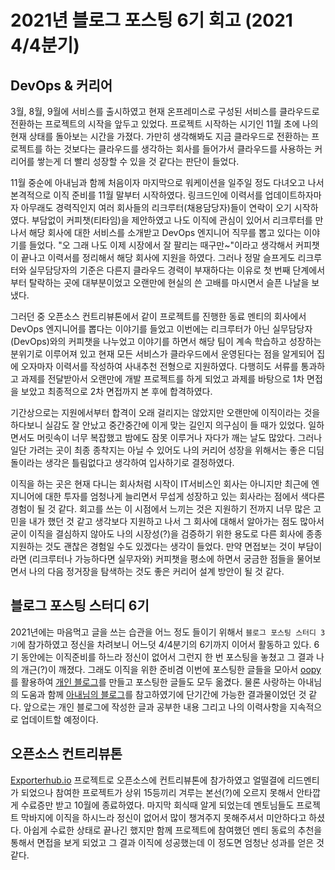 # 2021년 블로그 포스팅 6기 회고 (2021 4/4분기)

## DevOps & 커리어
3월, 8월, 9월에 서비스를 출시하였고 현재 온프레미스로 구성된 서비스를 클라우드로 전환하는 프로젝트의 시작을 앞두고 있었다. 프로젝트 시작하는 시기인 11월 초에 나의 현재 상태를 돌아보는 시간을 가졌다. 가만히 생각해봐도 지금 클라우드로 전환하는 프로젝트를 하는 것보다는 클라우드를 생각하는 회사를 들어가서 클라우드를 사용하는 커리어를 쌓는게 더 빨리 성장할 수 있을 것 같다는 판단이 들었다. 

11월 중순에 아내님과 함께 처음이자 마지막으로 워케이션을 일주일 정도 다녀오고 나서 본격적으로 이직 준비를 11월 말부터 시작하였다. 링크드인에 이력서를 업데이트하자마자 아무래도 경력직인지 여러 회사들의 리크루터(채용담당자)들이 연락이 오기 시작하였다. 부담없이 커피챗(티타임)을 제안하였고 나도 이직에 관심이 있어서 리크루터를 만나서 해당 회사에 대한 서비스를 소개받고 DevOps 엔지니어 직무를 뽑고 있다는 이야기를 들었다. "오 그래 나도 이제 시장에서 잘 팔리는 때구만~"이라고 생각해서 커피챗이 끝나고 이력서를 정리해서 해당 회사에 지원을 하였다. 그러나 정말 슬프게도 리크루터와 실무담당자의 기준은 다른지 클라우드 경력이 부재하다는 이유로 첫 번째 단계에서 부터 탈락하는 곳에 대부분이었고 오랜만에 현실의 쓴 고배를 마시면서 슬픈 나날을 보냈다.

그러던 중 오픈소스 컨트리뷰톤에서 같이 프로젝트를 진행한 동료 멘티의 회사에서 DevOps 엔지니어를 뽑다는 이야기를 들었고 이번에는 리크루터가 아닌 실무담당자(DevOps)와의 커피챗을 나누었고 이야기를 하면서 해당 팀이 계속 학습하고 성장하는 분위기로 이루어져 있고 현재 모든 서비스가 클라우드에서 운영된다는 점을 알게되어 집에 오자마자 이력서를 작성하여 사내추천 전형으로 지원하였다. 다행히도 서류를 통과하고 과제를 전달받아서 오랜만에 개발 프로젝트를 하게 되었고 과제를 바탕으로 1차 면접을 보았고 최종적으로 2차 면접까지 본 후에 합격하였다.

기간상으로는 지원에서부터 합격이 오래 걸리지는 않았지만 오랜만에 이직이라는 것을 하다보니 실감도 잘 안났고 중간중간에 이게 맞는 길인지 의구심이 들 때가 있었다. 일하면서도 머릿속이 너무 복잡했고 밤에도 잠못 이루거나 자다가 깨는 날도 많았다. 그러나 일단 가려는 곳이 최종 종착지는 아닐 수 있어도 나의 커리어 성장을 위해서는 좋은 디딤돌이라는 생각은 틀림없다고 생각하여 입사하기로 결정하였다.

이직을 하는 곳은 현재 다니는 회사처럼 시작이 IT서비스인 회사는 아니지만 최근에 엔지니어에 대한 투자를 엄청나게 늘리면서 무섭게 성장하고 있는 회사라는 점에서 색다른 경험이 될 것 같다. 회고를 쓰는 이 시점에서 느끼는 것은 지원하기 전까지 너무 많은 고민을 내가 했던 것 같고 생각보다 지원하고 나서 그 회사에 대해서 알아가는 점도 많아서 굳이 이직을 결심하지 않아도 나의 시장성(?)을 검증하기 위한 용도로 다른 회사에 종종 지원하는 것도 괜찮은 경험일 수도 있겠다는 생각이 들었다. 만약 면접보는 것이 부담이라면 (리크루터나 가능하다면 실무자와) 커피챗을 평소에 하면서 궁금한 점들을 물어보면서 나의 다음 정거장을 탐색하는 것도 좋은 커리어 설계 방안이 될 것 같다. 

## 블로그 포스팅 스터디 6기
2021년에는 마음먹고 글을 쓰는 습관을 어느 정도 들이기 위해서 `블로그 포스팅 스터디 3기`에 참가하였고 정신을 차려보니 어느덧 4/4분기의 6기까지 이어서 활동하고 있다. 6기 동안에는 이직준비를 하느라 정신이 없어서 그런지 한 번 포스팅을 놓쳤고 그 결과 나의 개근(?)이 깨졌다. 그래도 이직을 위한 준비겸 이번에 포스팅한 글들을 모아서 [oopy](https://www.oopy.io/)를 활용하여 [개인 블로그](https://byungwoo.oopy.io/)를 만들고 포스팅한 글들도 모두 옮겼다. 물론 사랑하는 아내님의 도움과 함께 [아내님의 블로그](https://hyeshin.oopy.io/)를 참고하였기에 단기간에 가능한 결과물이었던 것 같다. 앞으로는 개인 블로그에 작성한 글과 공부한 내용 그리고 나의 이력사항을 지속적으로 업데이트할 예정이다.

## 오픈소스 컨트리뷰톤
[Exporterhub.io](https://exporterhub.io/) 프로젝트로 오픈소스에 컨트리뷰톤에 참가하였고 얼떨결에 리드멘티가 되었으나 참여한 프로젝트가 상위 15등끼리 겨루는 본선(?)에 오르지 못해서 안타깝게 수료증만 받고 10월에 종료하였다. 마지막 회식때 알게 되었는데 멘토님들도 프로젝트 막바지에 이직을 하시느라 정신이 없어서 많이 챙겨주지 못해주셔서 미안하다고 하셨다. 아쉽게 수료한 상태로 끝나긴 했지만 함께 프로젝트에 참여했던 멘티 동료의 추천을 통해서 면접을 보게 되었고 그 결과 이직에 성공했는데 이 정도면 엄청난 성과를 얻은 것 같다.